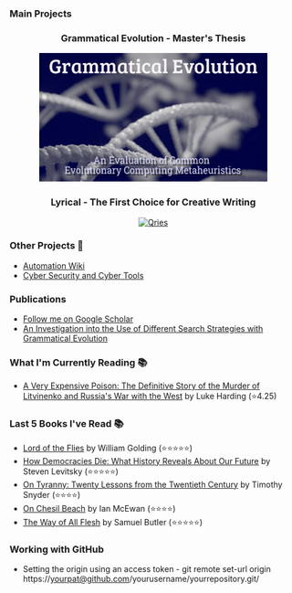 ### Main Projects ###
<div align="center">
    <h3>Grammatical Evolution - Master's Thesis</h3>
     <a href="https://github.com/johnosbb/Grammatical-Evolution">
         <img alt="Qries" src="https://github.com/johnosbb/Grammatical-Evolution/blob/main/ga.png"
         width=400">
      </a>
  
</div>

<div align="center">
     <h3>Lyrical - The First Choice for Creative Writing</h3>
     <a href="https://github.com/johnosbb/Lyrical">
         <img alt="Qries" src="https://github.com/johnosbb/Lyrical/blob/main/Lyrical.png"
         width=400">
      </a>
   
</div>


### Other Projects 🔭
 - [Automation Wiki](https://github.com/johnosbb/Automation)
 - [Cyber Security and Cyber Tools](https://github.com/johnosbb/CyberTools)

### Publications
- [Follow me on Google Scholar](https://scholar.google.com/citations?user=JLblTiIAAAAJ&hl=en&oi=sra)
- [An Investigation into the Use of Different Search Strategies with Grammatical Evolution](https://link.springer.com/chapter/10.1007/3-540-45984-7_26)

### What I'm Currently Reading 📚
<!-- GOODREADS-LIST:START -->
- [A Very Expensive Poison: The Definitive Story of the Murder of Litvinenko and Russia's War with the West](https://www.goodreads.com/review/show/4496994697?utm_medium=api&utm_source=rss) by Luke Harding (⭐️4.25)
<!-- GOODREADS-LIST:END -->

### Last 5 Books I've Read 📚
<!-- GOODREADS-READ-LIST:START -->
- [Lord of the Flies](https://www.goodreads.com/review/show/4403154126?utm_medium=api&utm_source=rss) by William Golding (⭐⭐⭐⭐⭐)
- [How Democracies Die: What History Reveals About Our Future](https://www.goodreads.com/review/show/4403139981?utm_medium=api&utm_source=rss) by Steven Levitsky (⭐⭐⭐⭐⭐)
- [On Tyranny: Twenty Lessons from the Twentieth Century](https://www.goodreads.com/review/show/4362375653?utm_medium=api&utm_source=rss) by Timothy Snyder (⭐⭐⭐⭐)
- [On Chesil Beach](https://www.goodreads.com/review/show/4366047286?utm_medium=api&utm_source=rss) by Ian McEwan (⭐⭐⭐⭐)
- [The Way of All Flesh](https://www.goodreads.com/review/show/4364398127?utm_medium=api&utm_source=rss) by Samuel Butler (⭐⭐⭐⭐⭐)
<!-- GOODREADS-READ-LIST:END -->

<!--
**johnosbb/johnosbb** is a ✨ _special_ ✨ repository because its `README.md` (this file) appears on your GitHub profile.

Here are some ideas to get you started:

- 🔭 I’m currently working on ...
- 🌱 I’m currently learning ...
- 👯 I’m looking to collaborate on ...
- 🤔 I’m looking for help with ...
- 💬 Ask me about ...
- 📫 How to reach me: ...
- 😄 Pronouns: ...
- ⚡ Fun fact: ...
-->


### Working with GitHub
* Setting the origin using an access token - git remote set-url origin https://yourpat@github.com/yourusername/yourrepository.git/
